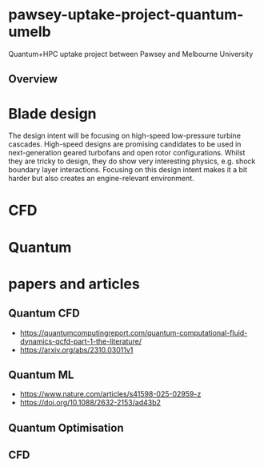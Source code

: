 # pawsey-uptake-project-quantum-umelb
Quantum+HPC uptake project between Pawsey and Melbourne University

## Overview

# Blade design

The design intent will be focusing on high-speed low-pressure turbine cascades.
High-speed designs are promising candidates to be used in next-generation geared turbofans and open rotor configurations.
Whilst they are tricky to design, they do show very interesting physics, e.g. shock boundary layer interactions.
Focusing on this design intent makes it a bit harder but also creates an engine-relevant environment.

# CFD

# Quantum

# papers and articles

## Quantum CFD

* https://quantumcomputingreport.com/quantum-computational-fluid-dynamics-qcfd-part-1-the-literature/
* https://arxiv.org/abs/2310.03011v1

## Quantum ML

* https://www.nature.com/articles/s41598-025-02959-z
* https://doi.org/10.1088/2632-2153/ad43b2

## Quantum Optimisation

## CFD



